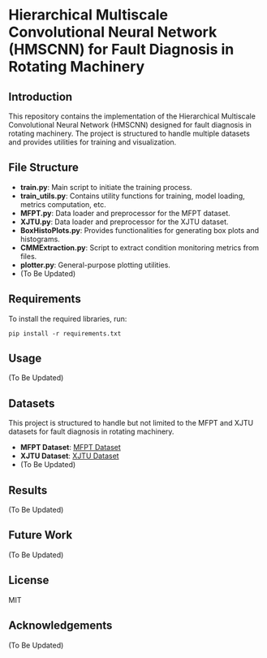 # Hierarchical Multiscale Convolutional Neural Network (HMSCNN) for Fault Diagnosis in Rotating Machinery

## Introduction
This repository contains the implementation of the Hierarchical Multiscale Convolutional Neural Network (HMSCNN) designed for fault diagnosis in rotating machinery. The project is structured to handle multiple datasets and provides utilities for training and visualization.

## File Structure
- **train.py**: Main script to initiate the training process.
- **train_utils.py**: Contains utility functions for training, model loading, metrics computation, etc.
- **MFPT.py**: Data loader and preprocessor for the MFPT dataset.
- **XJTU.py**: Data loader and preprocessor for the XJTU dataset.
- **BoxHistoPlots.py**: Provides functionalities for generating box plots and histograms.
- **CMMExtraction.py**: Script to extract condition monitoring metrics from files.
- **plotter.py**: General-purpose plotting utilities.
- (To Be Updated)

## Requirements
To install the required libraries, run:
```
pip install -r requirements.txt
```

## Usage
(To Be Updated)

## Datasets
This project is structured to handle but not limited to the MFPT and XJTU datasets for fault diagnosis in rotating machinery.

- **MFPT Dataset**: [MFPT Dataset](https://www.mfpt.org/fault-data-sets/)
- **XJTU Dataset**: [XJTU Dataset](https://biaowang.tech/xjtu-sy-bearing-datasets/)
- (To Be Updated)

## Results
(To Be Updated)

## Future Work
(To Be Updated)

## License
MIT

## Acknowledgements
(To Be Updated)
